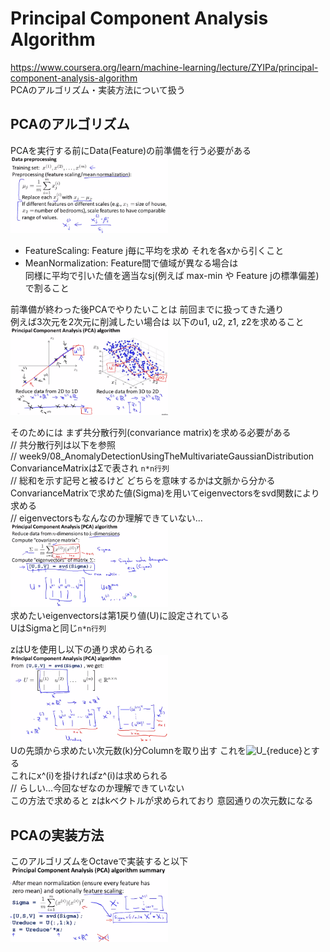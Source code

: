 # Principal Component Analysis Algorithm
https://www.coursera.org/learn/machine-learning/lecture/ZYIPa/principal-component-analysis-algorithm  
PCAのアルゴリズム・実装方法について扱う  

## PCAのアルゴリズム
PCAを実行する前にData(Feature)の前準備を行う必要がある  
<img src="../../img/08_09_pca_preprocessing.png" width=50% >  
* FeatureScaling: Feature j毎に平均を求め それを各xから引くこと  
* MeanNormalization: Feature間で値域が異なる場合は  
	同様に平均で引いた値を適当なsj(例えば max-min や Feature jの標準偏差)で割ること  

前準備が終わった後PCAでやりたいことは 前回までに扱ってきた通り  
例えば3次元を2次元に削減したい場合は 以下のu1, u2, z1, z2を求めること  
<img src="../../img/08_09_pca_algorithm.png" width=50% >  

そのためには まず共分散行列(convariance matrix)を求める必要がある  
// 共分散行列は以下を参照  
// week9/08_AnomalyDetectionUsingTheMultivariateGaussianDistribution  
ConvarianceMatrixはΣで表され `n*n行列`  
// 総和を示す記号と被るけど どちらを意味するかは文脈から分かる  
ConvarianceMatrixで求めた値(Sigma)を用いてeigenvectorsをsvd関数により求める  
// eigenvectorsもなんなのか理解できていない...  
<img src="../../img/08_09_pca_procedure1.png" width=50% >  
求めたいeigenvectorsは第1戻り値(U)に設定されている  
UはSigmaと同じ`n*n行列`  

zはUを使用し以下の通り求められる  
<img src="../../img/08_09_pca_procedure2.png" width=50% >  
Uの先頭から求めたい次元数(k)分Columnを取り出す これを<img src="https://latex.codecogs.com/gif.latex?U_{reduce}" title="U_{reduce}" />とする  
これにx^(i)を掛ければz^(i)は求められる  
// らしい...今回なぜなのか理解できていない  
この方法で求めると zはkベクトルが求められており 意図通りの次元数になる  

## PCAの実装方法
このアルゴリズムをOctaveで実装すると以下  
<img src="../../img/08_09_pca_procedure_summary.png" width=50% >  
